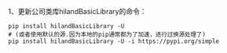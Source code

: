 1、更新公司类库hilandBasicLibrary的命令： 
```
pip install hilandBasicLibrary -U
# (或者使用默认的源.因为本地的pip通常都为了加速，进行过换源处理了)
pip install hilandBasicLibrary -U -i https://pypi.org/simple
```
